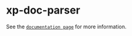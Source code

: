# xp-doc-parser

See the [`documentation page`](http://www.expandjs.com/elements/xp-doc-parser) for more information.